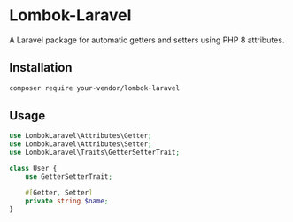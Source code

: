 # Lombok-Laravel

A Laravel package for automatic getters and setters using PHP 8 attributes.

## Installation

```bash
composer require your-vendor/lombok-laravel
```
## Usage

```php
use LombokLaravel\Attributes\Getter;
use LombokLaravel\Attributes\Setter;
use LombokLaravel\Traits\GetterSetterTrait;

class User {
    use GetterSetterTrait;

    #[Getter, Setter]
    private string $name;
}
```
